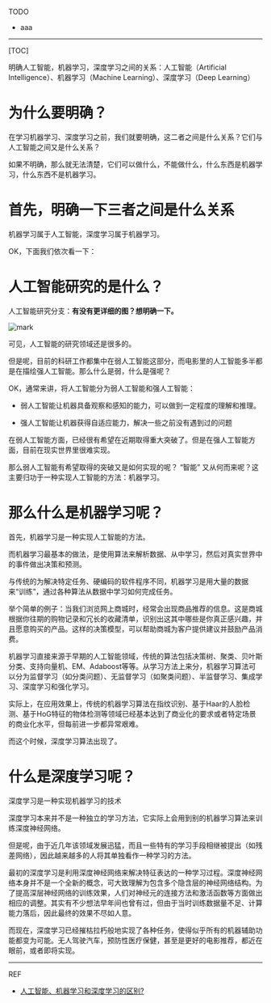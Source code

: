 TODO


  * aaa

------

[TOC]





明确人工智能，机器学习，深度学习之间的关系：人工智能（Artificial Intelligence）、机器学习（Machine Learning）、深度学习（Deep Learning）



# 为什么要明确？


在学习机器学习、深度学习之前，我们就要明确，这二者之间是什么关系？它们与人工智能之间又是什么关系？

如果不明确，那么就无法清楚，它们可以做什么，不能做什么，什么东西是机器学习，什么东西不是机器学习。


# 首先，明确一下三者之间是什么关系


机器学习属于人工智能，深度学习属于机器学习。



OK，下面我们依次看一下：


# 人工智能研究的是什么？


人工智能研究分支：**有没有更详细的图？想明确一下。**







![mark](http://pacdb2bfr.bkt.clouddn.com/blog/image/180728/elL1Hbaj8m.png?imageslim)


可见，人工智能的研究领域还是很多的。

但是呢，目前的科研工作都集中在弱人工智能这部分，而电影里的人工智能多半都是在描绘强人工智能。那么什么是弱，什么是强呢？

OK，通常来讲，将人工智能分为弱人工智能和强人工智能：




  * 弱人工智能让机器具备观察和感知的能力，可以做到一定程度的理解和推理。

  * 强人工智能让机器获得自适应能力，解决一些之前没有遇到过的问题


在弱人工智能方面，已经很有希望在近期取得重大突破了。但是在强人工智能方面，目前在现实世界里很难实现。

那么弱人工智能有希望取得的突破又是如何实现的呢？ “智能” 又从何而来呢？这主要归功于一种实现人工智能的方法：机器学习。








# 那么什么是机器学习呢？


首先，机器学习是一种实现人工智能的方法。




而机器学习最基本的做法，是使用算法来解析数据、从中学习，然后对真实世界中的事件做出决策和预测。

与传统的为解决特定任务、硬编码的软件程序不同，机器学习是用大量的数据来“训练”，通过各种算法从数据中学习如何完成任务。

举个简单的例子：当我们浏览网上商城时，经常会出现商品推荐的信息。这是商城根据你往期的购物记录和冗长的收藏清单，识别出这其中哪些是你真正感兴趣，并且愿意购买的产品。这样的决策模型，可以帮助商城为客户提供建议并鼓励产品消费。

机器学习直接来源于早期的人工智能领域，传统的算法包括决策树、聚类、贝叶斯分类、支持向量机、EM、Adaboost等等。从学习方法上来分，机器学习算法可以分为监督学习（如分类问题）、无监督学习（如聚类问题）、半监督学习、集成学习、深度学习和强化学习。

实际上，在应用效果上，传统的机器学习算法在指纹识别、基于Haar的人脸检测、基于HoG特征的物体检测等领域已经基本达到了商业化的要求或者特定场景的商业化水平，但每前进一步都异常艰难。

而这个时候，深度学习算法出现了。


# 什么是深度学习呢？


深度学习是一种实现机器学习的技术

深度学习本来并不是一种独立的学习方法，它实际上会用到别的机器学习算法来训练深度神经网络。

但是呢，由于近几年该领域发展迅猛，而且一些特有的学习手段相继被提出（如残差网络），因此越来越多的人将其单独看作一种学习的方法。

最初的深度学习是利用深度神经网络来解决特征表达的一种学习过程。深度神经网络本身并不是一个全新的概念，可大致理解为包含多个隐含层的神经网络结构。为了提高深层神经网络的训练效果，人们对神经元的连接方法和激活函数等方面做出相应的调整。其实有不少想法早年间也曾有过，但由于当时训练数据量不足、计算能力落后，因此最终的效果不尽如人意。

而现在，深度学习已经摧枯拉朽般地实现了各种任务，使得似乎所有的机器辅助功能都变为可能。无人驾驶汽车，预防性医疗保健，甚至是更好的电影推荐，都近在眼前，或者即将实现。













* * *

REF

* [人工智能、机器学习和深度学习的区别?](https://www.zhihu.com/question/57770020)
